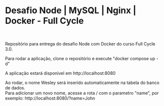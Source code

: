 <h1>Desafio Node | MySQL | Nginx | Docker - Full Cycle</h1>
<br>
<p>
Repositório para entrega do desafio Node com Docker do curso Full Cycle 3.0.
<br>

Para rodar a aplicação, clone o repositório e execute "docker compose up -d"
<br>

A aplicação estará disponivel em http://localhost:8080
<br>

Ao rodar, o nome Wesley será inserido automaticamente na tabela do banco de dados.
<br>
Para adicionar um novo nome, acesse a rota / com o parametro "name", por exemplo: http://localhost:8080/?name=John

</p>
